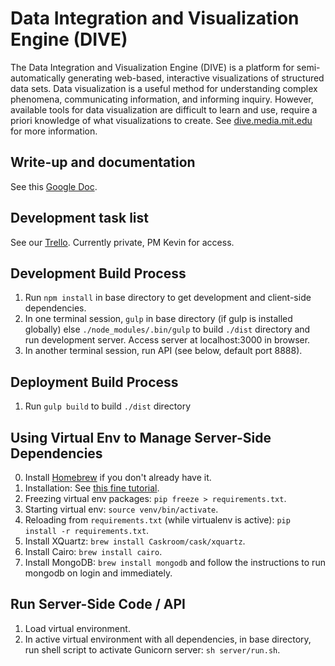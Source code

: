 Data Integration and Visualization Engine (DIVE)
=================================================
The Data Integration and Visualization Engine (DIVE) is a platform for semi-automatically generating web-based, interactive visualizations of structured data sets. Data visualization is a useful method for understanding complex phenomena, communicating information, and informing inquiry. However, available tools for data visualization are difficult to learn and use, require a priori knowledge of what visualizations to create. See [dive.media.mit.edu](http://dive.media.mit.edu) for more information.

Write-up and documentation
---------
See this [Google Doc](https://docs.google.com/document/d/1J_wwbELz9l_KOoB6xRpUASH1eAzaZpHSRQvMJ_4sJgI/edit?usp=sharing).

Development task list
---------
See our [Trello](https://trello.com/b/yKWRcTqT). Currently private, PM Kevin for access.

Development Build Process
---------
1. Run `npm install` in base directory to get development and client-side dependencies.
2. In one terminal session, `gulp` in base directory (if gulp is installed globally) else `./node_modules/.bin/gulp` to build `./dist` directory and run development server. Access server at localhost:3000 in browser.
3. In another terminal session, run API (see below, default port 8888).

Deployment Build Process
---------
1. Run `gulp build` to build `./dist` directory

Using Virtual Env to Manage Server-Side Dependencies
---------
0. Install [Homebrew](http://brew.sh/) if you don't already have it.
1. Installation: See [this fine tutorial](http://simononsoftware.com/virtualenv-tutorial/).
2. Freezing virtual env packages: `pip freeze > requirements.txt`.
3. Starting virtual env: `source venv/bin/activate`.
4. Reloading from `requirements.txt` (while virtualenv is active): `pip install -r requirements.txt`.
4. Install XQuartz: `brew install Caskroom/cask/xquartz`.
5. Install Cairo: `brew install cairo`.
6. Install MongoDB: `brew install mongodb` and follow the instructions to run mongodb on login and immediately.

Run Server-Side Code / API
---------
1. Load virtual environment.
2. In active virtual environment with all dependencies, in base directory, run shell script to activate Gunicorn server: `sh server/run.sh`.
